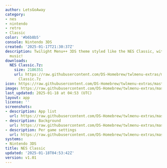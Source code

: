 ```yaml
---
author: LetsGoAway
category:
- nes
- nintendo
- retro
- Classic
color: '#b6b8b5'
console: Nintendo 3DS
created: '2025-01-17T21:30:37Z'
description: Twilight Menu++ 3DS theme styled like the NES Classic, with sounds and
  music!
downloads:
  NES Classic.7z:
    size: 2186351
    url: https://raw.githubusercontent.com/DS-Homebrew/twlmenu-extras/master/_nds/TWiLightMenu/3dsmenu/themes/NES
      Classic.7z
icon: https://raw.githubusercontent.com/DS-Homebrew/twlmenu-extras/master/_nds/TWiLightMenu/3dsmenu/themes/meta/NES%20Classic/icon.png
image: https://raw.githubusercontent.com/DS-Homebrew/twlmenu-extras/master/_nds/TWiLightMenu/3dsmenu/themes/meta/NES%20Classic/icon.png
last_updated: 2025-01-18 at 04:53 (UTC)
layout: app
license: ''
screenshots:
- description: App list
  url: https://raw.githubusercontent.com/DS-Homebrew/twlmenu-extras/master/_nds/TWiLightMenu/3dsmenu/themes/meta/NES%20Classic/screenshots/app-list.png
- description: Background
  url: https://raw.githubusercontent.com/DS-Homebrew/twlmenu-extras/master/_nds/TWiLightMenu/3dsmenu/themes/meta/NES%20Classic/screenshots/background.png
- description: Per game settings
  url: https://raw.githubusercontent.com/DS-Homebrew/twlmenu-extras/master/_nds/TWiLightMenu/3dsmenu/themes/meta/NES%20Classic/screenshots/per-game-settings.png
systems:
- Nintendo 3DS
title: NES Classic
updated: '2025-01-18T04:53:42Z'
version: v1.01
---
```

